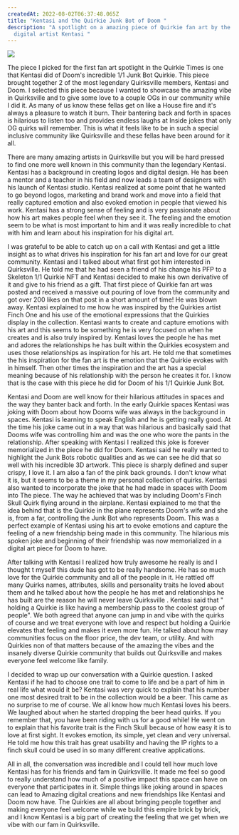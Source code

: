 ```yaml
---
createdAt: 2022-08-02T06:37:48.065Z
title: "Kentasi and the Quirkie Junk Bot of Doom "
description: "A spotlight on a amazing piece of Quirkie fan art by the legendary
  digital artist Kentasi "
---
```


![](/img/w1000-v22120asam06rwkc.png)

The piece I picked for the first fan art spotlight in the Quirkie Times is one that Kentasi did of Doom's incredible 1/1 Junk Bot Quirkie. This piece brought together 2 of the most legendary Quirksville members, Kentasi and Doom. I selected this piece because I wanted to showcase the amazing vibe in Quirksville and to give some love to a couple OGs in our community while I did it. As many of us know these fellas get on like a House fire and it's always a pleasure to watch it burn. Their bantering back and forth in spaces is hilarious to listen too and provides endless laughs at Inside jokes that only OG quirks will remember. This is what it feels like to be in such a special inclusive community like Quirksville and these fellas have been around for it all. 

There are many amazing artists in Quirksville but you will be hard pressed to find one more well known in this community than the legendary Kentasi. Kentasi has a background in creating logos and digital design. He has been a mentor and a teacher in his field and now leads a team of designers with his launch of Kentasi studio. Kentasi realized at some point that he wanted to go beyond logos, marketing and brand work and move into a field that really captured emotion and also evoked emotion in people that viewed his work. Kentasi has a strong sense of feeling and is very passionate about how his art makes people feel when they see it. The feeling and the emotion seem to be what is most important to him and it was really incredible to chat with him and learn about his inspiration for his digital art.

 I was grateful to be able to catch up on a call with Kentasi and get a little insight as to what drives his inspiration for his fan art and love for our great community. Kentasi and I talked about what first got him interested in Quirksville. He told me that he had seen a friend of his change his PFP to a Skeleton 1/1 Quirkie NFT and Kentasi decided to make his own derivative of it and give to his friend as a gift. That first piece of Quirkie fan art was posted and received a massive out pouring of love from the community and got over 200 likes on that post in a short amount of time! He was blown away. Kentasi explained to me how he was inspired by the Quirkies artist Finch One and his use of the emotional expressions that the Quirkies display in the collection. Kentasi wants to create and capture emotions with his art and this seems to be something he is very focused on when he creates and is also truly inspired by. Kentasi loves the people he has met and adores the relationships he has built within the Quirkies ecosystem and uses those relationships as inspiration for his art. He told me that sometimes the his inspiration for the fan art is the emotion that the Quirkie evokes with in himself. Then other times the inspiration and the art has a special meaning because of his relationship with the person he creates it for. I know that is the case with this piece he did for Doom of his 1/1 Quirkie Junk Bot.  

 Kentasi and Doom are well know for their hilarious attitudes in spaces and the way they banter back and forth. In the early Quirkie spaces Kentasi was joking with Doom about how Dooms wife was always in the background in spaces. Kentasi is learning to speak English and he is getting really good. At the time his joke came out in a way that was hilarious and basically said that Dooms wife was controlling him and was the one who wore the pants in the relationship. After speaking with Kentasi I realized this joke is forever memorialized in the piece he did for Doom. Kentasi said he really wanted to highlight the Junk Bots robotic qualities and as we can see he did that so well with his incredible 3D artwork. This piece is sharply defined and super crispy, I love it. I am also a fan of the pink back grounds. I don't know what it is, but it seems to be a theme in my personal collection of quirks. Kentasi also wanted to incorporate the joke that he had made in spaces with Doom into The piece. The way he achieved that was by including Doom's Finch Skull Quirk flying around in the airplane. Kentasi explained to me that the idea behind that is the Quirkie in the plane represents Doom's wife and she is, from a far, controlling the Junk Bot who represents Doom. This was a perfect example of Kentasi using his art to evoke emotions and capture the feeling of a new friendship being made in this community. The hilarious mis spoken joke and beginning of their friendship was now memorialized in a digital art piece for Doom to have.

After talking with Kentasi I realized how truly awesome he really is and I thought t myself this dude has got to be really handsome. He has so much love for the Quirkie community and all of the people in it. He rattled off many Quirks names, attributes, skills and personality traits he loved about them and he talked about how the people he has met and relationships he has built are the reason he will never leave Quirksville . Kentasi said that " holding a Quirkie is like having a membership pass to the coolest group of people". We both agreed that anyone can jump in and vibe with the quirks of course and we treat everyone with love and respect but holding a Quirkie elevates that feeling and makes it even more fun.  He talked about how may communities focus on the floor price, the dev team, or utility. And with Quirkies non of that matters because of the amazing the vibes and the insanely diverse Quirkie community that builds out Quirksville and makes everyone feel welcome like family.

I decided to wrap up our conversation with a Quirkie question. I asked Kentasi if he had to choose one trait to come to life and be a part of him in real life what would it be? Kentasi was very quick to explain that his number one most desired trait to be in the collection would be a beer. This came as no surprise to me of course. We all know how much Kentasi loves his beers. We laughed about when he started dropping the beer head quirks. If you remember that, you have been riding with us for a good while! He went on to explain that his favorite trait is the Finch Skull because of how easy it is to love at first sight. It evokes emotion, its simple, yet clean and very universal. He told me how this trait has great usability and having the IP rights to a finch skull could be used in so many different creative applications. 

All in all, the conversation was incredible and I could tell how much love Kentasi has for his friends and fam in Quirksvillle. It made me feel so good to really understand how much of a positive impact this space can have on everyone that participates in it. Simple things like joking around in spaces can lead to Amazing digital creations and new friendships like Kentasi and Doom now have. The Quirkies are all about bringing people together and making everyone feel welcome while we build this empire brick by brick, and I know Kentasi is a big part of creating the feeling that we get when we vibe with our fam in Quirksville.